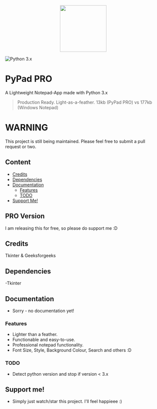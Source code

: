 <p align="center">
  <br>
    <img src="/PyPad/PyPadPRO.png" width="150"/>
  <br>
</p>

![Python 3.x](https://img.shields.io/badge/python-3.x-yellow.svg)

# PyPad PRO
A Lightweight Notepad-App made with Python 3.x

> Production Ready. Light-as-a-feather.
> 13kb (PyPad PRO) vs 177kb (Windows Notepad)

# WARNING
This project is still being maintained. Please feel free to submit a pull request or two.


## Content
- [Credits](#credits)
- [Dependencies](#dependencies)
- [Documentation](#documentation)
  - [Features](#features)
  - [TODO](#TODO)
- [Support Me!](#support-me)

## PRO Version
I am releasing this for free, so please do support me :D

## Credits
Tkinter & Geeksforgeeks
  
## Dependencies
-Tkinter

## Documentation
- Sorry - no documentation yet!

### Features
- Lighter than a feather.
- Functionable and easy-to-use.
- Professional notepad functionality.
- Font Size, Style, Background Colour, Search and others :D

### TODO
- Detect python version and stop if version < 3.x

## Support me!
- Simply just watch/star this project. I'll feel happieee :)
